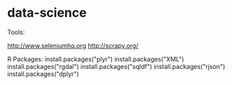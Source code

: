 # data-science

Tools:

http://www.seleniumhq.org
http://scrapy.org/

R Packages:
install.packages("plyr")
install.packages("XML")
install.packages("rgdal")
install.packages("sqldf")
install.packages("rjson")
install.packages("dplyr")






